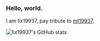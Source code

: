 ### Hello, world.    

I am lix19937, pay tribute to [mt19937](https://www.intel.com/content/www/us/en/docs/onemkl/developer-reference-vector-statistics-notes/2021-1/mt19937.html).  




![lix19937's GitHub stats](https://github-readme-stats.vercel.app/api?username=lix19937&show_icons=true&theme=radical)
